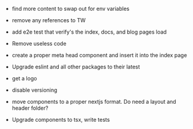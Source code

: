 - find more content to swap out for env variables

- remove any references to TW

- add e2e test that verify's the index, docs, and blog pages load



- Remove useless code

- create a proper meta head component and insert it into the index page

- Upgrade eslint and all other packages to their latest


- get a logo

- disable versioning

- move components to a proper nextjs format. Do need a layout and header folder?

- Upgrade components to tsx, write tests